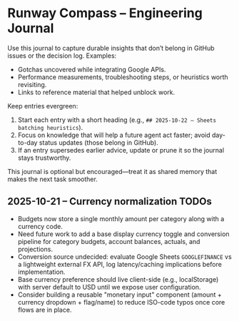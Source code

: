 # Runway Compass – Engineering Journal

Use this journal to capture durable insights that don’t belong in GitHub issues or the decision log. Examples:

- Gotchas uncovered while integrating Google APIs.
- Performance measurements, troubleshooting steps, or heuristics worth revisiting.
- Links to reference material that helped unblock work.

Keep entries evergreen:

1. Start each entry with a short heading (e.g., `## 2025-10-22 – Sheets batching heuristics`).
2. Focus on knowledge that will help a future agent act faster; avoid day-to-day status updates (those belong in GitHub).
3. If an entry supersedes earlier advice, update or prune it so the journal stays trustworthy.

This journal is optional but encouraged—treat it as shared memory that makes the next task smoother.

## 2025-10-21 – Currency normalization TODOs
- Budgets now store a single monthly amount per category along with a currency code.
- Need future work to add a base display currency toggle and conversion pipeline for category budgets, account balances, actuals, and projections.
- Conversion source undecided: evaluate Google Sheets `GOOGLEFINANCE` vs a lightweight external FX API, log latency/caching implications before implementation.
- Base currency preference should live client-side (e.g., localStorage) with server default to USD until we expose user configuration.
- Consider building a reusable "monetary input" component (amount + currency dropdown + flag/name) to reduce ISO-code typos once core flows are in place.
